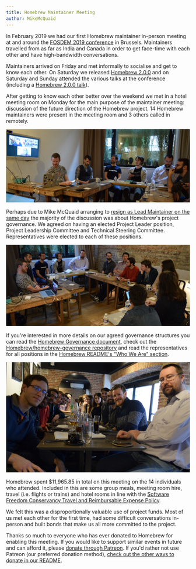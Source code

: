 ```yaml
---
title: Homebrew Maintainer Meeting
author: MikeMcQuaid
---
```

In February 2019 we had our first Homebrew maintainer in-person meeting at and around the [FOSDEM 2019 conference](https://fosdem.org/2019/) in Brussels. Maintainers travelled from as far as India and Canada in order to get face-time with each other and have high-bandwidth conversations.

Maintainers arrived on Friday and met informally to socialise and get to know each other. On Saturday we released [Homebrew 2.0.0](https://brew.sh/2019/02/02/homebrew-2.0.0/) and on Saturday and Sunday attended the various talks at the conference (including a [Homebrew 2.0.0 talk](https://mikemcquaid.com/talks/homebrew-2.0.0/)).

After getting to know each other better over the weekend we met in a hotel meeting room on Monday for the main purpose of the maintainer meeting: discussion of the future direction of the Homebrew project. 14 Homebrew maintainers were present in the meeting room and 3 others called in remotely.

![meeting](/assets/img/blog/meeting.jpg)

Perhaps due to Mike McQuaid arranging to [resign as Lead Maintainer on the same day](https://github.com/Homebrew/brew/pull/5073) the majority of the discussion was about Homebrew's project governance. We agreed on having an elected Project Leader position, Project Leadership Committee and Technical Steering Committee. Representatives were elected to each of these positions.

![meeting](/assets/img/blog/meeting2.jpg)

If you're interested in more details on our agreed governance structures you can read the [Homebrew Governance document](https://docs.brew.sh/Homebrew-Governance), check out the [Homebrew/homebrew-governance repository](https://github.com/Homebrew/homebrew-governance) and read the representatives for all positions in the [Homebrew README's "Who We Are" section](https://github.com/Homebrew/brew#who-we-are).

![lunch](/assets/img/blog/lunch.jpg)

Homebrew spent $11,965.85 in total on this meeting on the 14 individuals who attended. Included in this are some group meals, meeting room hire, travel (i.e. flights or trains) and hotel rooms in line with the [Software Freedom Conservancy Travel and Reimbursable Expense Policy](https://sfconservancy.org/projects/policies/conservancy-travel-policy.html).

We felt this was a disproportionally valuable use of project funds. Most of us met each other for the first time, had some difficult conversations in-person and built bonds that make us all more committed to the project.

Thanks so much to everyone who has ever donated to Homebrew for enabling this meeting. If you would like to support similar events in future and can afford it, please [donate through Patreon](https://www.patreon.com/homebrew). If you'd rather not use Patreon (our preferred donation method), [check out the other ways to donate in our README](https://github.com/homebrew/brew/#donations).
